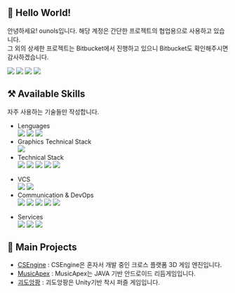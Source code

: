 ## 🎉 Hello World! 

<!--
**ounols/ounols** is a ✨ _special_ ✨ repository because its `README.md` (this file) appears on your GitHub profile.

Here are some ideas to get you started:

- 🔭 I’m currently working on ...
- 🌱 I’m currently learning ...
- 👯 I’m looking to collaborate on ...
- 🤔 I’m looking for help with ...
- 💬 Ask me about ...
- 📫 How to reach me: ...
- 😄 Pronouns: ...
- ⚡ Fun fact: ...
-->
안녕하세요! ounols입니다. 해당 계정은 간단한 프로젝트의 협업용으로 사용하고 있습니다.</br>
그 외의 상세한 프로젝트는 Bitbucket에서 진행하고 있으니 Bitbucket도 확인해주시면 감사하겠습니다.

[<img src="https://img.shields.io/badge/Bitbucket Repository-3766AB?style=flat-square&logo=Bitbucket&logoColor=white"/>](https://bitbucket.org/MSnack/) [<img src="https://img.shields.io/badge/Notion Portfolio (unavailable)-333333?style=flat-square&logo=Notion&logoColor=white"/>](https://blog.naver.com/ounols) [<img src="https://img.shields.io/badge/Blog-03C75A?style=flat-square&logo=Naver&logoColor=white"/>](https://blog.naver.com/ounols) [<img src="https://img.shields.io/badge/Youtube-ED1C40?style=flat-square&logo=Youtube&logoColor=white"/>](https://www.youtube.com/channel/UCCagz8WDbSO8kd9swd9zCNw)

## ⚒ Available Skills
자주 사용하는 기술들만 작성합니다.<p>
* Lenguages</br>
<img src="https://img.shields.io/badge/C%2B%2B-00599C?style=flat-square&logo=c%2B%2B&logoColor=white"/> <img src="https://img.shields.io/badge/C%23-239120?style=flat-square&logo=c-sharp&logoColor=white"/> <img src="https://img.shields.io/badge/JAVA-007396?style=flat-square&logo=java&logoColor=white"/>
* Graphics Technical Stack</br><img src="https://img.shields.io/badge/OpenGL | OpenGL ES-5586A4?style=flat-square&logo=opengl&logoColor=white"/>
* Technical Stack</br><img src="https://img.shields.io/badge/Unity-333333?style=flat-square&logo=unity&logoColor=white"/> <img src="https://img.shields.io/badge/Unreal Engine-313131?style=flat-square&logo=unreal-engine&logoColor=white"/> <img src="https://img.shields.io/badge/MySQL-4479A1?style=flat-square&logo=mysql&logoColor=white"/> <img src="https://img.shields.io/badge/CMake-064F8C?style=flat-square&logo=cmake&logoColor=white"/> <img src="https://img.shields.io/badge/MSVC-5C2D91?style=flat-square&logo=visual-studio&logoColor=white"/>
<p>

* VCS</br><img src="https://img.shields.io/badge/Git-F05032?style=flat-square&logo=git&logoColor=white"/> <img src="https://img.shields.io/badge/SVN-809CC9?style=flat-square&logo=subversion&logoColor=white"/>
* Communication & DevOps</br><img src="https://img.shields.io/badge/Slack-4A154B?style=flat-square&logo=slack&logoColor=white"/> <img src="https://img.shields.io/badge/Redmine-DC382D?style=flat-square"/> <img src="https://img.shields.io/badge/Notion-333333?style=flat-square&logo=notion&logoColor=white"/> <img src="https://img.shields.io/badge/Jenkins-D24939?style=flat-square&logo=jenkins&logoColor=white"/> <img src="https://img.shields.io/badge/Pipelines-2560E0?style=flat-square&logo=azure-pipelines&logoColor=white"/>
<p>

* Services</br><img src="https://img.shields.io/badge/Firebase-FFCA28?style=flat-square&logo=firebase&logoColor=FF7139"/> <img src="https://img.shields.io/badge/Google Play | GPGS-414141?style=flat-square&logo=google-play&logoColor=white"/> <img src="https://img.shields.io/badge/GamePot | Analytics-03C75A?style=flat-square&logo=naver&logoColor=white"/>

## 📕 Main Projects 

* [CSEngine](https://github.com/ounols/CSEngine) : CSEngine은 혼자서 개발 중인 크로스 플랫폼 3D 게임 엔진입니다.
* [MusicApex](https://bitbucket.org/MSnack/musicapex) : MusicApex는 JAVA 기반 안드로이드 리듬게임입니다.
* [괴도앙팡](https://github.com/ounols/APang) : 괴도앙팡은 Unity기반 착시 퍼즐 게임입니다.
